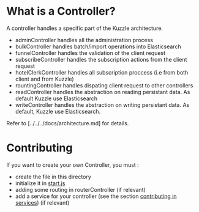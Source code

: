 # What is a Controller?

A controller handles a specific part of the Kuzzle architecture.

* adminController handles all the administration process
* bulkController handles batch/import operations into Elasticsearch
* funnelController handles the validation of the client request
* subscribeController handles the subscription actions from the client request
* hotelClerkController handles all subscription proccess (i.e from both client and from Kuzzle)
* rountingController handles dispating client request to other controllers
* readController handles the abstraction on reading persistant data. As default Kuzzle use Elasticsearch
* writeController handles the abstraction on writing persistant data. As default, Kuzzle use Elasticsearch.

Refer to [../../../docs/architecture.md] for details.

# Contributing

If you want to create your own Controller, you must :

* create the file in this directory
* initialize it in [start.js](../start.js)
* adding some routing in routerController (if relevant)
* add a service for your controller (see the section [contributing in services](../../services/README.md)) (if relevant)
